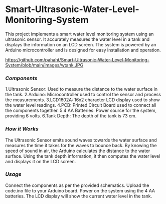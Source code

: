# Smart-Ultrasonic-Water-Level-Monitoring-System
This project implements a smart water level monitoring system using an ultrasonic sensor. It accurately measures the water level in a tank and displays the information on an LCD screen. The system is powered by an Arduino microcontroller and is designed for easy installation and operation.


https://github.com/pahaht/Smart-Ultrasonic-Water-Level-Monitoring-System/blob/main/images/wtank.JPG


###  *Components*
1.Ultrasonic Sensor: Used to measure the distance to the water surface in the tank.
2.Arduino: Microcontroller used to control the sensor and process the measurements.
3.LCD1602A: 16x2 character LCD display used to show the water level readings.
4.PCB: Printed Circuit Board used to connect all the components together.
5.4 AA Batteries: Power source for the system, providing 6 volts.
6.Tank Depth: The depth of the tank is 73 cm.

### *How it Works*

The Ultrasonic Sensor emits sound waves towards the water surface and measures the time it takes for the waves to bounce back. By knowing the speed of sound in air, the Arduino calculates the distance to the water surface. Using the tank depth information, it then computes the water level and displays it on the LCD screen.

### *Usage*

Connect the components as per the provided schematics.
Upload the code.ino file to your Arduino board.
Power on the system using the 4 AA batteries.
The LCD display will show the current water level in the tank.

